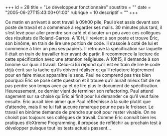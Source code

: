 +++
id = 28
title = "Le développeur fonctionnaire"
soustitre = ""
date = "2005-06-27T15:43:00+01:00"
rubrique = 10
descriptif = ""
+++

<div class="chapo"></div>
Ce matin en arrivant à sont travail à 09h00 pile, Paul s’est assis devant son poste de travail et a commencé à regarder ses mails. 30 minutes plus tard, il s’est levé pour aller prendre son café et discuter un peu avec ces collègues des résultats de Roland-Garros. A 10H, il revient à son poste et trouve Éric, son binôme, en train de lire une portion de code. Il s’assoie à coté de lui et commence à trier un peu ses papiers. Il retrouve la spécification sur laquelle il était en train de travailler hier avant de partir. Il recommence la lecture de cette spécification avec une attention religieuse. A 10h15, il demande à son binôme sur quoi il travail. Celui-ci lui répond qu’il est en train de lire le code déjà écrit sur la tache qu’ils doivent réaliser et qu’il refactore légèrement pour en faire mieux apparaître le sens. Paul ne comprend pas très bien pourquoi Éric se pose cette question et il trouve qu’il aurait mieux fait de ne pas perdre son temps avec ça et de lire plus le document de spécification. Heureusement, ce dernier vient de terminer son refactoring. Paul attend sagement sur sa chaise qu’Éric ai finit pour lui demander ce qu’il veut faire ensuite. Éric aurait bien aimer que Paul réfléchisse à la suite plutôt que d’attendre, mais il ne lui fait aucune remarque pour ne pas le froisser. Le travail en binôme demande de prendre sur soit pour rester vivable. On ne choisit pas toujours ses collègues de travail. Comme Éric connaît bien les pratiques d’eXtreme Programming, il propose de réfléchir au prochain test à développer puisque tout les tests actuels passent…